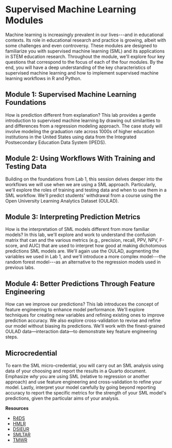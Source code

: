 # Supervised Machine Learning Modules

Machine learning is increasingly prevalent in our lives---and in educational contexts. Its role in educational research and practice is growing, albeit with some challenges and even controversy. These modules are designed to familiarize you with supervised machine learning (SML) and its applications in STEM education research. Throughout the module, we'll explore four key questions that correspond to the focus of each of the four modules. By the end, you will have a deep understanding of the key characteristics of supervised machine learning and how to implement supervised machine learning workflows in R and Python.

## Module 1: Supervised Machine Learning Foundations

How is prediction different from explanation? This lab provides a gentle introduction to supervised machine learning by drawing out similarities to and differences from a regression modeling approach. The case study will involve modeling the graduation rate across 1000s of higher education institutions in the United States using data from the Integrated Postsecondary Education Data System (IPEDS).

## Module 2: Using Workflows With Training and Testing Data

Building on the foundations from Lab 1, this session delves deeper into the workflows we will use when we are using a SML approach. Particularly, we'll explore the roles of training and testing data and when to use them in a SML workflow. We'll predict students' withdrawal from a course using the Open University Learning Analytics Dataset (OULAD).

## Module 3: Interpreting Prediction Metrics

How is the interpretation of SML models different from more familiar models? In this lab, we'll explore and work to understand the confusion matrix that can and the various metrics (e.g., precision, recall, PPV, NPV, F-score, and AUC) that are used to interpret how good at making dichotomous predictions SML models are. We'll again use the OULAD, augmenting the variables we used in Lab 1, and we'll introduce a more complex model---the random forest model---as an alternative to the regression models used in previous labs.

## Module 4: Better Predictions Through Feature Engineering

How can we improve our predictions? This lab introduces the concept of feature engineering to enhance model performance. We'll explore techniques for creating new variables and refining existing ones to improve prediction accuracy. We also explore cross-validation to revise and refine our model without biasing its predictions. We'll work with the finest-grained OULAD data—interaction data—to demonstrate key feature engineering steps.

## Microcredential

To earn the SML micro-credential, you will carry out an SML analysis using data of your choosing and report the results in a Quarto document. Emphasize *why* you are using SML (relative to regression or another approach) and use feature engineering and cross-validation to refine your model. Lastly, interpret your model carefully by going beyond reporting accuracy to report the specific metrics for the strength of your SML model's predictions, given the particular aims of your analysis. 

**Resources**

- [R4DS](https://r4ds.had.co.nz/)
- [HMLR](https://bradleyboehmke.github.io/HOML/)
- [DSIEUR](https://datascienceineducation.com/)
- [SMLTAR](https://smltar.com/)
- [TMWR](https://www.tmwr.org/)
